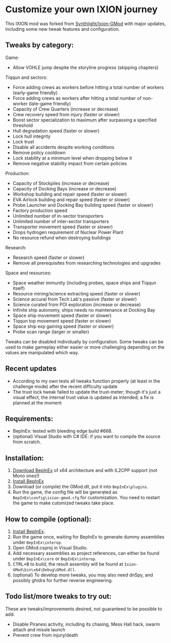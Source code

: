 ﻿# Customize your own IXION journey

This IXION mod was forked from [Synthlight/Ixion-GMod](https://github.com/Synthlight/Ixion-GMod) with major updates,
including some new tweak features and configuration.

## Tweaks by category:

Game:

- Allow VOHLE jump despite the storyline progress (skipping chapters)

Tiqqun and sectors:

- Force adding crews as workers before hitting a total number of workers (early-game friendly)
- Force adding crews as workers after hitting a total number of non-worker (late-game friendly)
- Capacity of Crew Quarters (increase or decrease)
- Crew recovery speed from injury (faster or slower)
- Boost sector specialization to maximum after surpassing a specified threshold
- Hull degradation speed (faster or slower)
- Lock hull integrity
- Lock trust
- Disable all accidents despite working conditions
- Remove policy cooldown
- Lock stability at a minimum level when dropping below it
- Remove negative stability impact from certain policies

Production:

- Capacity of Stockpiles (increase or decrease)
- Capacity of Docking Bays (increase or decrease)
- Workshop building and repair speed (faster or slower)
- EVA Airlock building and repair speed (faster or slower)
- Probe Launcher and Docking Bay building speed (faster or slower)
- Factory production speed
- Unlimited number of in-sector transporters
- Unlimited number of inter-sector transporters
- Transporter movement speed (faster or slower)
- Drops hydrogen requirement of Nuclear Power Plant 
- No resource refund when destroying buildings

Research:

- Research speed (faster or slower)
- Remove all prerequisites from researching technologies and upgrades

Space and resources:

- Space weather immunity (including probes, space ships and Tiqqun itself)
- Resource mining/science extracting speed (faster or slower)
- Science accural from Tech Lab's passive (faster or slower)
- Science curated from POI exploration (increase or decrease)
- Infinite ship autonomy, ships needs no maintenance at Docking Bay
- Space ship movement speed (faster or slower)
- Tiqqun top movement speed (faster or slower)
- Space ship exp gaining speed (faster or slower)
- Probe scan range (larger or smaller)


Tweaks can be disabled individually by configuration.
Some tweaks can be used to make gameplay either easier or more challenging
depending on the values are manipulated which way.

## Recent updates

* According to my own tests all tweaks function properly (at least in the challenge mode) after the recent difficulty update
* The trust lock tweak failed to update the trust-meter; though it's just a visual effect, the internal trust value is updated as intended; a fix is planned at the moment


## Requirements:

- BepInEx: tested with bleeding edge build #668.
- (optional) Visual Studio with C# IDE: if you want to compile the source from scratch.


## Installation:

1. [Download BepInEx](https://builds.bepinex.dev/projects/bepinex_be) of x64 architecture and with IL2CPP support (not Mono ones!)
2. [Install BepInEx](https://docs.bepinex.dev/master/articles/user_guide/installation/index.html)
3. Download (or compile) the GMod.dll, put it into `BepInEx\plugins`.
4. Run the game, the config file will be generated as `BepInEx\config\ixion-gmod.cfg` for customization. You need to restart the game to make cutomized tweaks take place.


## How to compile (optional):

1. [Install BepInEx](https://docs.bepinex.dev/master/articles/user_guide/installation/index.html).
2. Run the game once, waiting for BepInEx to generate dummy assemblies under `BepInEx\interop`.
3. Open GMod.csproj in Visual Studio.
4. Add necessary assemblies as project references, can either be found under `BepInEx\core` or `BepInEx\interop`.
5. <kbd><kbd>CTRL</kbd>+<kbd>B</kbd></kbd> to build, the result assembly will be found at `Ixion-GMod\bin\x64\Debug\GMod.dll`.
6. (optional) To develop more tweaks, you may also need dnSpy, and possibly ghidra for further reverse engineering.


## Todo list/more tweaks to try out:

These are tweaks/improvements desired, not guaranteed to be possible to add.

- Disable Piranesi activity, including its chasing, Mess Hall hack, swarm attach and missle launch
- Prevent crew from injury/death
